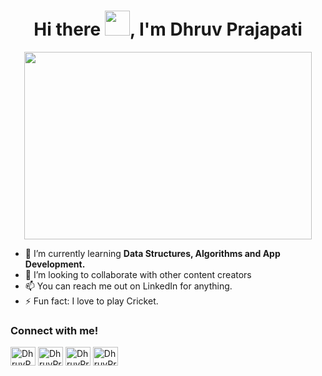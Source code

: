 <h1 align="center"> Hi there <img width="40" height="40" src="https://raw.githubusercontent.com/MartinHeinz/MartinHeinz/master/wave.gif">, I'm Dhruv Prajapati </h1>
<p align="center">
  <img width="460" height="300" src="https://user-images.githubusercontent.com/64805962/121328405-ece5dd80-c931-11eb-9a6f-605ef93ec8f3.gif">
</p>

- 🌱 I’m currently learning ****Data Structures, Algorithms and App Development.****
- 👯 I’m looking to collaborate with other content creators 
- 📫 You can reach me out on LinkedIn for anything. 
- ⚡ Fun fact: I love to play Cricket. 

### Connect with me!
<p align="left">
<a href="https://linkedin.com/in/dhruv-prajapati-4402" target="_blank" rel="nofollow"><img align="center" src="https://camo.githubusercontent.com/28bbd2596707954793abeff9eb24d343c1c78b7bf184b90294b4b190c6097a65/68747470733a2f2f63646e2e6a7364656c6976722e6e65742f6e706d2f73696d706c652d69636f6e7340332e302e312f69636f6e732f6c696e6b6564696e2e737667" alt="DhruvP" height="30" width="40" data-canonical-src="https://cdn.jsdelivr.net/npm/simple-icons@3.0.1/icons/linkedin.svg" style="max-width:100%;"></a>
<a href="https://instagram.com/__dhruv__4366" target="_blank" rel="nofollow" ><img align="center" src="https://camo.githubusercontent.com/aecaf87326884e8b0466bb799265a13fee7586246ebda3e066cb7fad82a1fd23/68747470733a2f2f63646e2e6a7364656c6976722e6e65742f6e706d2f73696d706c652d69636f6e7340332e302e312f69636f6e732f696e7374616772616d2e737667" alt="DhruvPrajapati" height="30" width="40" data-canonical-src="https://cdn.jsdelivr.net/npm/simple-icons@3.0.1/icons/instagram.svg" style="max-width:100%;"></a>
<a href="https://www.codechef.com/users/sirius_black1" target="_blank" rel="nofollow" ><img align="center" src="https://camo.githubusercontent.com/b72ea44d92dd67ad610334c8293caf1852527b39d3c45926b6c5f084d49e748d/68747470733a2f2f63646e2e6a7364656c6976722e6e65742f6e706d2f73696d706c652d69636f6e7340332e312e302f69636f6e732f636f6465636865662e737667" alt="DhruvPrajapati" height="30" width="40" data-canonical-src="https://cdn.jsdelivr.net/npm/simple-icons@3.1.0/icons/codechef.svg" style="max-width:100%;"></a>
<a href="https://codeforces.com/profile/sirius_black1" target="_blank" rel="nofollow"><img align="center" src="https://camo.githubusercontent.com/d7e7248bdb5d3600379f47cee01c016f20c66a5d5608881eb1de3a111ee9c562/68747470733a2f2f63646e2e6a7364656c6976722e6e65742f6e706d2f73696d706c652d69636f6e7340332e302e312f69636f6e732f636f6465666f726365732e737667" alt="DhruvPrajapati" height="30" width="40" data-canonical-src="https://cdn.jsdelivr.net/npm/simple-icons@3.0.1/icons/codeforces.svg" style="max-width:100%;"></a>
<!-- <a href="https://www.leetcode.com/yashrajkakkad" target="_blank" rel="nofollow"><img align="center" src="https://camo.githubusercontent.com/031caf938447e457226d5d394c550909299fa104f70601ba8c5e82077f8b1f96/68747470733a2f2f63646e2e6a7364656c6976722e6e65742f6e706d2f73696d706c652d69636f6e7340332e302e312f69636f6e732f6c656574636f64652e737667" alt="DhruvPrajapati" height="30" width="40" data-canonical-src="https://cdn.jsdelivr.net/npm/simple-icons@3.0.1/icons/leetcode.svg" style="max-width:100%;"></a> -->
</p>

